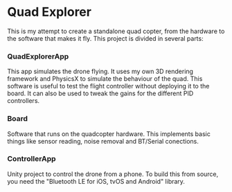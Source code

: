 # Quad Explorer

This is my attempt to create a standalone quad copter, from the hardware to the software that makes it fly. This project is divided in several parts:

### QuadExplorerApp
This app simulates the drone flying. It uses my own 3D rendering framework and PhysicsX to simulate the behaviour of the quad. This software is useful to test the flight controller without deploying it to the board. It can also be used to  tweak the gains for the different PID controllers.

### Board
Software that runs on the quadcopter hardware. This implements basic things like sensor reading, noise removal and BT/Serial conections.

### ControllerApp
Unity project to control the drone from a phone. To build this from source, you need the "Bluetooth LE for iOS, tvOS and Android" library.